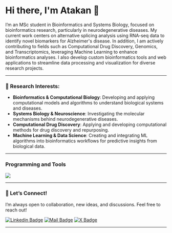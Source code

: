 # Hi there, I'm Atakan 👋  

I’m an MSc student in Bioinformatics and Systems Biology, focused on bioinformatics research, particularly in neurodegenerative diseases. My current work centers on alternative splicing analysis using RNA-seq data to identify novel biomarkers for Alzheimer's disease. In addition, I am actively contributing to fields such as Computational Drug Discovery, Genomics, and Transcriptomics, leveraging Machine Learning to enhance bioinformatics analyses. I also develop custom bioinformatics tools and web applications to streamline data processing and visualization for diverse research projects.

---

### 🔬 **Research Interests**:  
- **Bioinformatics & Computational Biology**: Developing and applying computational models and algorithms to understand biological systems and diseases.  
- **Systems Biology & Neuroscience**: Investigating the molecular mechanisms behind neurodegenerative diseases.  
- **Computational Drug Discovery**: Applying and developing computational methods for drug discovery and repurposing.  
- **Machine Learning & Data Science**: Creating and integrating ML algorithms into bioinformatics workflows for predictive insights from biological data.
---

### Programming and Tools
<p align="left">
  <a href="https://skillicons.dev">
    <img src="https://skillicons.dev/icons?i=linux,r,py,matlab,html,css" />
  </a>
</p>

---

### 💬 Let’s Connect!  
I’m always open to collaboration, new ideas, and discussions. Feel free to reach out!  

[![Linkedin Badge](https://img.shields.io/badge/-@Atakannunlu-929292?style=flat&labelColor=0e76a8&logo=linkedin&logoColor=white)](https://www.linkedin.com/in/atakannunlu/) [![Mail Badge](https://img.shields.io/badge/-atakannunlu@gmail.com-d27f7a?style=flat&labelColor=c0392b&logo=gmail&logoColor=white)](mailto:atakannunlu@gmail.com) [![X Badge](https://img.shields.io/badge/-@Atakan_nt-000000?style=flat&labelColor=000000&logo=x&logoColor=white)](https://x.com/Atakan_nt)

---
